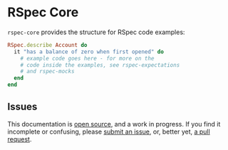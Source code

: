 # RSpec Core

`rspec-core` provides the structure for RSpec code examples:

```ruby
RSpec.describe Account do
  it "has a balance of zero when first opened" do
    # example code goes here - for more on the
    # code inside the examples, see rspec-expectations
    # and rspec-mocks
  end
end
```

## Issues

This documentation is [open source](https://github.com/rspec/rspec/tree/main/rspec-core/features), and a work in progress.  If you find it incomplete or confusing, please [submit an issue](http://github.com/rspec/rspec/issues), or, better yet, [a pull request](http://github.com/rspec/rspec).

